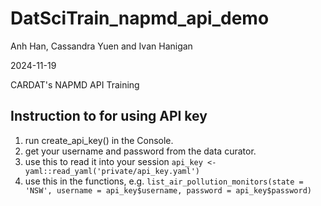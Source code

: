 # DatSciTrain_napmd_api_demo
Anh Han, Cassandra Yuen and Ivan Hanigan

2024-11-19

CARDAT's NAPMD API Training

## Instruction to for using API key
1. run create_api_key() in the Console.
2. get your username and password from the data curator.
3. use this to read it into your session `api_key <- yaml::read_yaml('private/api_key.yaml')`
4. use this in the functions, e.g.
    `list_air_pollution_monitors(state = 'NSW', username = api_key$username, password = api_key$password)`
